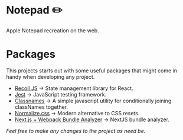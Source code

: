 # Notepad ✏️
Apple Notepad recreation on the web.

# Packages
This projects starts out with some useful packages that might come in handy when developing any project.

- [Recoil JS][recoil] → State management library for React.
- [Jest][jest] → JavaScript testing framework.
- [Classnames][classnames] → A simple javascript utility for conditionally joining classNames together.
- [Normalize.css][normalize] → Modern alternative to CSS resets.
- [Next.js + Webpack Bundle Analyzer][analyzer] → NextJS bundle analyzer. 

*Feel free to make any changes to the project as need be.*

[recoil]: https://recoiljs.org/
[jest]: https://jestjs.io
[classnames]: https://github.com/JedWatson/classnames
[normalize]: https://necolas.github.io/normalize.css/
[analyzer]: https://github.com/vercel/next.js/tree/canary/packages/next-bundle-analyzer
